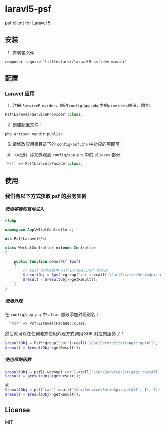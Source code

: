 # laravl5-psf

psf client for Laravel 5

## 安装

1. 安装包文件

  ```shell
  composer require "littlestarsx/laravel5-psf:dev-master"
  ```

## 配置

### Laravel 应用

1. 注册 `ServiceProvider`，修改`config/app.php`中的`providers`部份，增加:

  ```php
  Psf\Laravel\ServiceProvider::class,
  ```

2. 创建配置文件：

  ```shell
  php artisan vendor:publish
  ```

3. 请修改应用根目录下的 `config/psf.php` 中对应的项即可；

4. （可选）添加外观到 `config/app.php` 中的 `aliases` 部分:

  ```php
  'Psf' => Psf\Laravel\Facade::class,
  ```

## 使用


### 我们有以下方式获取 psf 的服务实例

##### 使用容器的自动注入

```php
<?php

namespace App\Http\Controllers;

use Psf\Laravel\Psf 

class WechatController extends Controller
{

    public function demo(Psf $psf)
    {
        // $psf 则为容器中 Psf\Laravel\Psf 的实例
        $resultObj = $psf->group('car')->call('\Car\Service\SerieApi::getAll', [1, 1]);
        $result = $resultObj->getResult();
    }
}

```

##### 使用外观

在 `config/app.php` 中 `alias` 部分添加外观别名：

```php
  'Psf' => Psf\Laravel\Facade::class,
```

然后就可以在任何地方使用外观方式调用 SDK 对应的服务了：

```php
$resultObj = Psf::group('car')->call('\Car\Service\SerieApi::getAll', [1, 1]);
$result = $resultObj->getResult();

```

##### 使用帮助函数

```php
$resultObj = psf()->group('car')->call('\Car\Service\SerieApi::getAll', [1, 1]);
$result = $resultObj->getResult();

或
$resultObj = psf('car')->call('\Car\Service\SerieApi::getAll', [1, 1]);
$result = $resultObj->getResult();
```



## License

MIT
